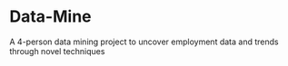 # Data-Mine
A 4-person data mining project to uncover employment data and trends through novel techniques
